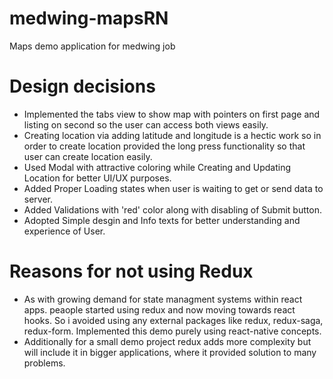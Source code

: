 # medwing-mapsRN
Maps demo application for medwing job

# Design decisions
- Implemented the tabs view to show map with pointers on first page and listing on second so the user can access both views easily.
- Creating location via adding latitude and longitude is a hectic work so in order to create location provided the long press functionality so that user can create location easily.
- Used Modal with attractive coloring while Creating and Updating Location for better UI/UX purposes.
- Added Proper Loading states when user is waiting to get or send data to server.
- Added Validations with 'red' color along with disabling of Submit button.
- Adopted Simple desgin and Info texts for better understanding and experience of User.

# Reasons for not using Redux
- As with growing demand for state managment systems within react apps. peaople started using redux and now moving towards react hooks. So i avoided using any external packages like redux, redux-saga, redux-form. Implemented this demo purely using react-native concepts.
- Additionally for a small demo project redux adds more complexity but will include it in bigger applications, where it provided solution to many problems.
